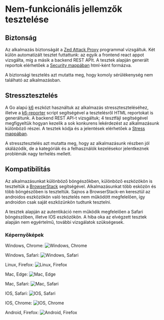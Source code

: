 # Nem-funkcionális jellemzők tesztelése

## Biztonság

Az alkalmazás biztonságát a [Zed Attack Proxy](https://www.zaproxy.org/) programmal vizsgáltuk.
Két külön automatizált tesztet futtattunk: az egyik a frontend react appot vizsgálta, míg a másik a backend REST APIt.
A tesztek alapján generált reportok elérhetőek a [Security mappában](/NonFunctional-tests/Security) html-ként formázva.

A biztonsági tesztelés azt mutatta meg, hogy komoly sérülékenység nem található az alkalmazásban.

## Stressztesztelés

A Go alapú [k6](https://k6.io/) eszközt használtuk az alkalmazás stresszteszteléséhez, illetve a [k6-reporter](https://github.com/benc-uk/k6-reporter) script segítségével a tesztelésről HTML reportokat is generáltunk.
A backend REST API-t vizsgáltuk; 4 tesztfájl segítségével megfigyeltük hogyan kezelik a sok konkurens lekérdezést az alkalmazásunk különböző részei.
A tesztek kódja és a jelentések elérhetőek a [Stress mappában](/NonFunctional-tests/Stress).

A stressztesztelés azt mutatta meg, hogy az alkalmazásunk részben jól skálázódik, de a kategóriák és a felhasználók kezelésekor jelentkeznek problémák nagy terhelés mellett.

## Kompatibilitás

Az alkalmazásunkat különböző böngészőkben, különböző eszközökön is teszteltük a [BrowserStack](https://www.browserstack.com/) segítségével. Alkalmazásunkat több esközön és több böngészőben is teszteltük. Sajnos a BrowserStack-en keresztül az androidos eszközökön való tesztelés nem működött megfelelően, így androidon csak saját eszközünkön tudtunk tesztelni.

A tesztek alapján az autentikáció nem működik megfelelően a Safari böngészőben, illetve IOS eszközökön. A hiba oka az elvégzett tesztek alapján nem egyértelmű, további vizsgálatok szükségesek.

### Képernyőképek

Windows, Chrome:
![Windows, Chrome](resources/compat/Win-Chrome.png)

Windows, Safari:
![Windows, Safari](resources/compat/Win-Safari.png)

Linux, Firefox:
![Linux, Firefox](resources/compat/Lin-Firefox.png)

Mac, Edge:
![Mac, Edge](resources/compat/Mac-edge.png)

Mac, Safari:
![Mac, Safari](resources/compat/Mac-Safari.png)

IOS, Safari:
![IOS, Safari](resources/compat/Ios-Safari.png)

IOS, Chrome:
![IOS, Chrome](resources/compat/Ios-Chrome.png)

Android, Firefox:
![Android, Firefox](resources/compat/And-Firefox.png)
